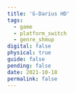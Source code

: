 ```yaml
---
title: 'G-Darius HD'
tags:
  - game
  - platform_switch
  - genre_shmup
digital: false
physical: true
guide: false
pending: false
date: 2021-10-18
permalink: false
---
```

